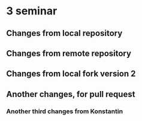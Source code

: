 # 3 seminar

## Changes from local repository

## Changes from remote repository

## Changes from local fork version 2

## Another changes, for pull request

### Another third changes from Konstantin